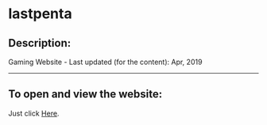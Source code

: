 # lastpenta

## Description:

Gaming Website - Last updated (for the content): Apr, 2019

***

## To open and view the website:

Just click [Here](https://muhammedhani.github.io/lastpenta/).
